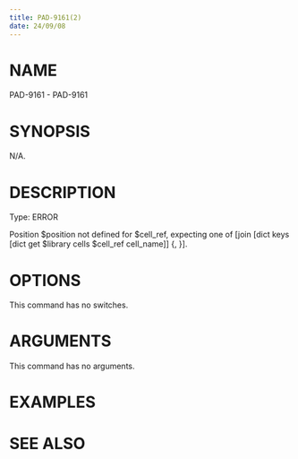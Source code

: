 ```yaml
---
title: PAD-9161(2)
date: 24/09/08
---
```


# NAME

PAD-9161 - PAD-9161

# SYNOPSIS

N/A.

# DESCRIPTION

Type: ERROR

Position $position not defined for $cell_ref, expecting one of [join [dict keys [dict get $library cells $cell_ref cell_name]] {, }].

# OPTIONS

This command has no switches.

# ARGUMENTS

This command has no arguments.

# EXAMPLES

# SEE ALSO

